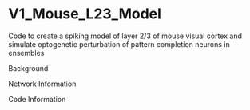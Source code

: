 # V1_Mouse_L23_Model
Code to create a spiking model of layer 2/3 of mouse visual cortex and simulate optogenetic perturbation of pattern completion neurons in ensembles

Background 

Network Information 

Code Information

